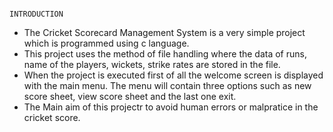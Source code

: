                                                                     INTRODUCTION
*	The Cricket Scorecard Management System is a very simple project which is programmed using c language.
* This project uses the method of file handling where the data of runs, name of the players, wickets, strike rates are stored in the file.
*	When the project is executed first of all the welcome screen is displayed with the main menu. The menu will contain three options such as new score sheet, view score sheet and the last one exit.
*	The Main aim of this projectr to avoid human errors or malpratice in the cricket score.


